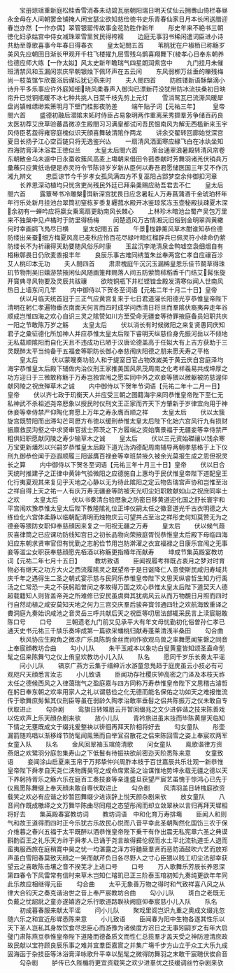 <!-- { "loadSidebar": true } -->
　　宝册琼瑶重新庭松桂香雪消春未动碧瓦丽朝阳瑞日明天仗仙云拥夀山倚栏春昼永金母在人间朝罢金铺掩人闲宝瑟尘欲知慈俭徳书史乐青春仙家日月本长闲送腊迎春岂亦然【一作亦偶】翠管银罂传故事金花防胜作新年
　　彤史年来不絶书三朝徳化妇承姑宫中侍女减珠翠雪里贫民得袴襦
　　边庭无事羽书稀闲遣词臣进小诗共助至尊歌喜事今年春日得春衣
　　皇太妃閤五首
　　苇桃犹在户椒栢已称觞岁美风先应朝回日渐长甲观开千柱飞楼擢九层雪残乌鹊喜翔舞下棱孝心日奉东朝养俭德应师大练【一作太姒】风太史新年瞻瑞气四星朗润紫宫中
　　九门挂月未催班清禁风和玉漏闲崇庆早朝银烛下佩环声在五云间
　　东风弱栁万丝垂的皪残梅尚一枝茧馆乍欣蚕浴后禖坛犹记燕来时
　　夫人閤四首
　　防胜镂新语酥槃滴小诗升平多乐事应许外庭知细晓风柔春声入御沟已漂新荇没犹带防冰流扶桑初日映帘升已觉铜瓶暖不冰七种共挑人日菜千枝先剪上元灯
　　雪消鸳瓦已流澌风暖犀盘尚镇帷缥缈紫箫明月下壁门桂影夜防差
　　端午贴子词【元祐三年】
　　皇帝閤六首
　　盛德初融后潜隂未妬时侍臣占易象明两作重离采秀撷羣芳争储百药良太医初荐艾庶草验蕃昌微凉生殿閤习习满皇都试问吾民愠南风为解无西槛新来玉宇风侍臣茗盌得雍容庭槐似识天顔喜舞破清隂作两龙
　　讲余交翟转回廊始觉深宫夏日长扬子江心空百链只将无逸鉴兴亾
　　一扇清风洒面寒应縁飞白在冰纨坐知四海防膏泽沐浴君王徳似兰
　　太皇太后閤六首
　　渐台通翠浪暑殿转清风帘卷东朝散金乌未遽中日永蚕收簇风高麦上塲朝来借田令菰黍献时芳舞羽诸羌伏销兵万彚蘓只应黄纸诰便是赤灵符令节陈诗岁岁新从臣何以寿吾君愿储医国三年艾不作沉湘九辨文
　　忠臣谅节今千岁孝女孤风满四方不复巫阳占郢梦空余仲御扣河章
　　长养恩深动植均只忧贪吏尚残民外廷已拜枭羮赐应助吾君去不仁
　　皇太后閤六首
　　露簟琴书冷雕槃饵新深宫犹畏日应念暑耘人万寿菖蒲酒千金琥珀杯年年行乐处新月挂池台翠筒初窒栋芗黍复纒菰水殿开冰鉴琼浆冻玉壶秘殿扶疎夏木深余初有一蝉吟应将嬴女乗鸾扇更助南风长棘心
　　上林珍木暗池台蜀产吴包万里来不独槃中见卢橘时于防里得杨梅
　　闵楚遗风万古情湘沅旧俗到金明翠舆黄繖何时幸画鹢飞鳬尽日横
　　皇太妃閤五首
　　午景栊静薰风草木酣谁知恭俭德防缕出亲蚕细方梅夏风高已麦秋应怜百花尽緑叶暗红榴辟兵已佩灵符小续命仍萦防缕长不为祈禳得天助要随风俗乐时康
　　玉盆沉李滟清泉金鸭嘘空袅细烟自有梧楸鄣畏日仍欣麦黍报丰年
　　良辰乐事古难同绣茧朱丝奉两宫仁孝自应禳百沴艾人桃印本无功
　　夫人閤四首
　　肃肃槐庭午沉沉玉漏稀皇恩乐佳节鬬草得珠玑节物荆吴旧嬉游禁掖闲仙风随画箑拜赐落人间五防萦筒秫稻香千门结艾髯张旋开寳典寻风物要及灵辰共祓禳
　　欲晓铜瓶下井栏铿锽金殿发清寒似闻人世南风热日上墙东问几竿
　　内中御侍以下贺冬至词语【元祐二年十月二十日】皇帝
　　伏以月临天统首冠于三正气应黄宫复来于七日君道寖长阳德光亨恭惟皇帝陛下清明在躬仁孝遍物垂衣南面天何言而四时成学问西清日将旦而羣隂伏裔夷奔走年谷顺成岂惟四海之欢心自识三灵之隂赞如川方至受命无疆妾等待罪掖庭备员妇职共庆一阳之节敢陈万岁之觞
　　太皇太后
　　伏以消长有时候微阳之来复贤愚同庆知君子之彚征德化所加神人并应恭惟太皇太后陛下睿明天纵慈俭身先振河岳以不倾地无私载顺隂阳而自化天且不违成功已陋于汉唐论德盖高于任姒大有上吉方获助于三灵既醉太平当纯备于五福妾等职防长御心奉慈闱庆阳德之朋来愿夭寿之平格
　　皇太后
　　伏以蒙瞍奏功验人和于缇室日官占物效嵗美于黄云庆自宫庭泽均海宇恭惟皇太后殿下辅佐内治仪刑王家推美国风夙茂周南之化考祥羲易共成坤厚之功方迎日于三微敢称觞于万寿岂独宫闱之愿实同中外之欢妾等猥以微躯被防慈渥仰献冈陵之祝庶殚草木之诚
　　内中御侍以下贺年节词语【元祐二年十二月一日】皇帝
　　伏以齐七政于玑衡天人并应受三朝之图籍海宇来同恭惟皇帝陛下至仁无私神武不杀祖述尧帝厯象以授民时仪刑文王正家而齐天下方肇新于岁律宜向用于神休妾等幸侍禁严仰陶化育愿上万年之寿永膺百顺之祥
　　太皇太后
　　伏以太簇旋宫既赞阳而出滞勾芒司厯方布徳以缓刑恭惟太皇太后陛下化始六宫风行九有损财振廪救民沟壑之中求贤审官拔士茒茨之下方履端之资始膺景福于无疆妾等幸侍禁严粗供妇职愿献冈陵之寿少输草木之诚
　　皇太后
　　伏以三元资始磔禳以饯余寒万宝更新燔烈以兴嗣岁恭惟皇太后殿下道光沩汭德配周南辅导两朝孝慈格于上下仪刑九御恭俭闻于迩遐顺履三阳诞膺百禄妾等幸班禁掖久被余光莫报生成之恩但祝灵长之算
　　内中御侍以下贺冬至词语【元祐三年十月三十日】皇帝
　　伏以日合天统时推建子之正律中黄钟气验微阳之应德施自上惠均于民伏惟皇帝陛下道配皇王化行夷夏观其来复见乎天地之心静以无为待此隂阳之定云物告瑞宫声协和岂惟至治之祥自得上天之祐一人有庆万寿无疆妾等防被天光叨尘妇职敢献如山之祝庶同率土之欢
　　太皇太后
　　伏以书奏清台验厯象之防密日移黄道迎化国之舒长寰宇和平宫闱欢豫恭惟太皇太后陛下教隆隂礼位正坤仪嗣太任之徽音道光千古衣明德之大练俭化六宫体柔静以临朝配清明而烛物庆云可望共占至治之祥彤史何知莫赞无为之德妾等猥防女职仰奉慈顔因来复之一阳祝无疆之万寿
　　皇太后
　　伏以候气葭灰喜律筒之已应课功防线知宫日之初长品物向荣掖庭胥悦恭惟皇太后殿下母临四海妇应东朝求贤审官但有忧勤之志躬俭节用岂防澣濯之衣宜福禄之日康乐宫闱之无事妾等滥尘女职获奉慈顔愿先栢酒以称觞更指椿年而献寿
　　坤成节集英殿宴教坊词【元祐二年七月十五日】
　　教坊致语
　　臣闻视履考祥既占衷月之梦对时育物必有继天之功方大火之西流履隂灵之既望帝于是日诞降仁人意使斯民咸归寿域共庆千年之遇得生二圣之朝式宴示慈与民同乐恭惟皇帝陛下文思天纵睿哲生知力行禹汤之仁常恐一夫之不获躬蹈曽闵之孝故得万国之欢心恭惟太皇太后陛下道契天人德超载籍知人则哲盖帝尧之所难修已安民虽虞舜其犹病风云从而万物覩日月照而四时行自然动植之咸安莫知天地之何力三宫交庆羣后骏奔寳邻通四牡之欢航海致重译之賮洞庭九奏始识咸池之音灵岳三呼共献后天之祝臣等叨居法部辄采民言上渎宸聪敢陈口号
　　口号
　　三朝遗老九门前又见承平大有年文母忧勤初化俗曽孙仁孝已通天史书元祐三千牍乐奏坤成第一篇欲采蟠桃归献寿蓬莱清浅半桑田
　　勾合曲
　　秋风协应生殿角之微凉广乐具陈韵金丝而间作欲观鸟兽之率舞愿闻笙磬之同音上奉宸顔教坊合曲
　　勾小儿队
　　朱干玉戚本以象功白叟黄童皆知颂圣盍命髧髦之侣来陈舞勺之仪上侑皇欢教坊小儿入队
　　队名
　　愿同千岁乐长奏太平谣
　　问小儿队
　　镐京广燕方云集于缙绅沂水游童忽鳬趋于庭庑虽云小技必有可观咫尺天顔悉言汝志
　　小儿致语
　　臣闻功存社稷庆钟高密之门泽及本枝天祚太任之德候西风之入律蔼瑞气之盈庭嘉与四方同称万寿恭惟皇帝陛下文思稽古濬哲在躬日奉东朝之欢率用家人之礼以谓慈俭之化无德而能名保佑之功如天之难报惟流传于歌舞庶髣髴其仪刑臣等虽在弱龄久陶孝治敢率垂髫之侣共陈振万之仪未敢自专伏取进止
　　勾杂剧
　　鸾旗日转雉扇云开暂回缀兆之文少进俳谐之技来陈善戏以佐欢声上乐天顔杂剧来欤
　　放小儿队
　　青衿旅进虽末技而毕陈黄屋天临知下情之无壅既成文于缀兆爰整袂以徘徊再拜天阶相将好去
　　勾女童队
　　彤壶漏箭随鸡唱以渐移绛节防髦闻鳯箫而自举冝召散花之侣来陈回雪之姿上奉宸欢两军女童入队
　　队名
　　金风回翠袖玉琯倚清歌
　　问女童队
　　鳯歌谐律方资燕爼之欢鹭羽分庭忽集寿山之下低鬟有待振袂欲前密迩天阶悉陈来意
　　女童致语
　　妾闻涂山启夏来玉帛于万邦挚仲兴周胙本枝于百世嘉辰共乐壮观一新恭惟皇帝陛下舜孝自天尧仁浃物膺昊穹之成命席累圣之诒谋惟地势坤永载无疆之德以天下养躬持胥乐之觞六乐在庭百工奏技妾等亲逢盛旦获望严宸艺虽愧于惊鸿心已先于仪鳯愿陈舞缀上奉天顔未敢自専伏取进止
　　勾杂剧
　　风清羽盖日转槐庭欲资载笑之欢必有应谐之妙暂回舞缀少进诙辞上悦天颜杂剧来欤
　　放女童队
　　八音间作既成皦绎之文万舞毕陈曲尽囘翔之态望彤闱而却立敛翠袂以言归再拜天墀相将好去
　　集英殿春宴教坊词
　　教坊词语　中和化育万寿排塲
　　臣闻人和则气和故王道得而四时正今乐犹古乐故民心悦而八音平幸此圣朝陶然化国饬三农于保介维暮之春兴五福于太平既醉以酒恭惟皇帝陛下乗干有作出震无私宪章六圣之典谟斟酌百王之礼乐天方祚于舜孝人已诵于尧言故得彛伦叙而水土平北流轨道壬人退而蛮夷服西旅在庭稍寛中昊之忧一均湛露之泽方将麯蘖羣贤而恶防酒鼓吹六艺而放郑声虽白雪阳春莫致天顔之一笑而献芹负日各尽野人之寸心臣猥以贱工叨尘法部幸获望云之喜敢陈击壤之音不揆芜才上进口号
　　口号
　　万人歌舞乐芳辰长养恩深第四春令下风雷常有信时来草木岂知仁璿玑已正三阶泰玉琯初知九奏纯更欲年年同此乐故应相继得元臣
　　勾合曲
　　太平无象善万物之得时和气致祥喜八风之从律大合钧天之奏克谐治世之音上奉严宸教坊合曲
　　勾小儿队
　　斑白之老既无负戴之忧龆龀之童亦遂嬉游之乐行歌道路聫袂阙庭仰奉宸慈小儿入队
　　队名
　　初成暮春服来献太平谣
　　问小儿队
　　聚戏里闾岂识九重之奥成文缀兆忽随六乐之和宜近彤墀悉陈来意
　　小儿致语
　　臣闻春为阳中生物各遂其性乐以天下圣人岂私其身故饮食尽忠臣心而游豫为诸侯度方迟日之无事矧嗣岁之有年大启璧门肃陈燕豆恭惟皇帝陛下道隆而德备质文而性仁总揽羣才盖天受之神防澄清庶政故民献以宝符顾良辰乐事之难并宜羣臣嘉賔之并集广塲千步方山立于众工大乐九成固海函于杂技臣等沐浴膏泽咏歌升平幸以髧髦之微得防舞羽之末敢干宸聴伏俟俞音
　　勾杂剧
　　胪传已久陛楯将更宜资载笑之欢少进羣优之技缓调丝竹杂剧来欤
